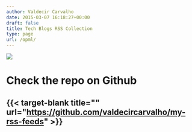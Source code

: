 ```yaml
---
author: Valdecir Carvalho
date: 2015-03-07 16:18:27+00:00
draft: false
title: Tech Blogs RSS Collection
type: page
url: /opml/
---
```


![](/imagens/my-rss-feeds-repo-cover.jpg)

# Check the repo on Github 
## {{< target-blank title="" url="https://github.com/valdecircarvalho/my-rss-feeds" >}} 
